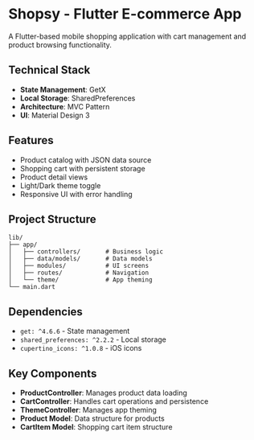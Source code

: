 # Shopsy - Flutter E-commerce App

A Flutter-based mobile shopping application with cart management and product browsing functionality.

## Technical Stack

- **State Management**: GetX
- **Local Storage**: SharedPreferences
- **Architecture**: MVC Pattern
- **UI**: Material Design 3

## Features

- Product catalog with JSON data source
- Shopping cart with persistent storage
- Product detail views
- Light/Dark theme toggle
- Responsive UI with error handling

## Project Structure

```
lib/
├── app/
│   ├── controllers/       # Business logic
│   ├── data/models/       # Data models
│   ├── modules/           # UI screens
│   ├── routes/            # Navigation
│   └── theme/             # App theming
└── main.dart
```

## Dependencies

- `get: ^4.6.6` - State management
- `shared_preferences: ^2.2.2` - Local storage
- `cupertino_icons: ^1.0.8` - iOS icons

## Key Components

- **ProductController**: Manages product data loading
- **CartController**: Handles cart operations and persistence
- **ThemeController**: Manages app theming
- **Product Model**: Data structure for products
- **CartItem Model**: Shopping cart item structure
